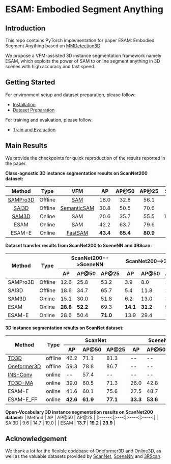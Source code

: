 # ESAM:  **Embodied Segment Anything**

## Introduction

This repo contains PyTorch implementation for paper ESAM: Embodied Segment Anything based on [MMDetection3D](https://github.com/open-mmlab/mmdetection3d).

We propose a VFM-assisted 3D instance segmentation framework namely ESAM, which exploits the power of SAM to online segment anything in 3D scenes with high accuracy and fast speed.

## Getting Started
For environment setup and dataset preparation, please follow:
* [Installation](./docs/installation.md)
* [Dataset Preparation](./docs/dataset_preparation.md)

For training and evaluation, please follow:
* [Train and Evaluation](./docs/run.md)


## Main Results
We provide the checkpoints for quick reproduction of the results reported in the paper.

**Class-agnostic 3D instance segmentation results on ScanNet200 dataset:**

|  Method  |   Type  |     VFM     |  AP  | AP@50 | AP@25 | Speed(ms) | Downloads |
|:--------:|:-------:|:-----------:|:----:|:-----:|:-----:|:---------:|:---------:|
| [SAMPro3D](https://github.com/GAP-LAB-CUHK-SZ/SAMPro3D) | Offline |     [SAM](https://github.com/facebookresearch/segment-anything)     | 18.0 |  32.8 |  56.1 |     --    |     --    |
|   [SAI3D](https://github.com/yd-yin/SAI3D)  | Offline | [SemanticSAM](https://github.com/UX-Decoder/Semantic-SAM) | 30.8 |  50.5 |  70.6 |     --    |     --    |
|   [SAM3D](https://github.com/Pointcept/SegmentAnything3D)  |  Online |     SAM     | 20.6 |  35.7 |  55.5 | 1369+1518 |     --    |
|   ESAM   |  Online |     SAM     | 42.2 |  63.7 |  79.6 |  1369+**80**  |   [model](https://cloud.tsinghua.edu.cn/f/426d6eb693ff4b1fa04b/?dl=1)   |
|  ESAM-E  |  Online |   [FastSAM](https://github.com/CASIA-IVA-Lab/FastSAM)   | **43.4** |  **65.4** |  **80.9** |   **20**+**80**   |   [model](https://cloud.tsinghua.edu.cn/f/7578d7e3d6764f6a93ee/?dl=1)   |

**Dataset transfer results from ScanNet200 to SceneNN and 3RScan:**
<table class="tg"><thead>
  <tr>
    <th class="tg-b2st" rowspan="2">Method</th>
    <th class="tg-b2st" rowspan="2">Type </th>
    <th class="tg-b2st" colspan="3">ScanNet200--&gt;SceneNN</th>
    <th class="tg-b2st" colspan="3">ScanNet200--&gt;3RScan</th>
  </tr>
  <tr>
    <th class="tg-wa1i">AP</th>
    <th class="tg-wa1i">AP@50</th>
    <th class="tg-wa1i">AP@25</th>
    <th class="tg-wa1i">AP</th>
    <th class="tg-wa1i">AP@50</th>
    <th class="tg-wa1i">AP@25</th>
  </tr></thead>
<tbody>
  <tr>
    <td class="tg-nrix">SAMPro3D</td>
    <td class="tg-nrix">Offline</td>
    <td class="tg-nrix">12.6</td>
    <td class="tg-nrix">25.8</td>
    <td class="tg-nrix">53.2</td>
    <td class="tg-nrix">3.9</td>
    <td class="tg-nrix">8.0</td>
    <td class="tg-nrix">21.0</td>
  </tr>
  <tr>
    <td class="tg-nrix">SAI3D</td>
    <td class="tg-nrix">Offline</td>
    <td class="tg-nrix">18.6</td>
    <td class="tg-nrix">34.7</td>
    <td class="tg-nrix">65.7</td>
    <td class="tg-nrix">5.4</td>
    <td class="tg-nrix">11.8</td>
    <td class="tg-nrix">27.4</td>
  </tr>
  <tr>
    <td class="tg-nrix">SAM3D</td>
    <td class="tg-nrix">Online</td>
    <td class="tg-nrix">15.1</td>
    <td class="tg-nrix">30.0</td>
    <td class="tg-nrix">51.8</td>
    <td class="tg-nrix">6.2</td>
    <td class="tg-nrix">13.0</td>
    <td class="tg-nrix">33.9</td>
  </tr>
  <tr>
    <td class="tg-nrix">ESAM</td>
    <td class="tg-nrix">Online</td>
    <td class="tg-nrix"><b>28.8</b></td>
    <td class="tg-nrix"><b>52.2</b></td>
    <td class="tg-nrix">69.3</td>
    <td class="tg-nrix"><b>14.1</b></td>
    <td class="tg-nrix"><b>31.2</b></td>
    <td class="tg-nrix"><b>59.6</b></td>
  </tr>
  <tr>
    <td class="tg-nrix">ESAM-E</td>
    <td class="tg-nrix">Online</td>
    <td class="tg-nrix">28.6</td>
    <td class="tg-nrix">50.4</td>
    <td class="tg-nrix"><b>71.0</b></td>
    <td class="tg-nrix">13.9</td>
    <td class="tg-nrix">29.4</td>
    <td class="tg-nrix">58.8</td>
  </tr>
</tbody></table>

**3D instance segmentation results on ScanNet dataset:**
<table class="tg"><thead>
  <tr>
    <th class="tg-gabo" rowspan="2">Method</th>
    <th class="tg-gabo" rowspan="2">Type</th>
    <th class="tg-gabo" colspan="3">ScanNet</th>
    <th class="tg-gabo" colspan="3">SceneNN</th>
    <th class="tg-gabo" rowspan="2">FPS</th>
    <th class="tg-gabo" rowspan="2">Download</th>
  </tr>
  <tr>
    <th class="tg-uzvj">AP</th>
    <th class="tg-uzvj">AP@50</th>
    <th class="tg-uzvj">AP@25</th>
    <th class="tg-uzvj">AP</th>
    <th class="tg-uzvj">AP@50</th>
    <th class="tg-uzvj">AP@25</th>
  </tr></thead>
<tbody>
  <tr>
    <td class="tg-9wq8"><a href=https://github.com/SamsungLabs/td3d>TD3D</a></td>
    <td class="tg-9wq8">offline</td>
    <td class="tg-9wq8">46.2</td>
    <td class="tg-9wq8">71.1</td>
    <td class="tg-9wq8">81.3</td>
    <td class="tg-9wq8">--</td>
    <td class="tg-9wq8">--</td>
    <td class="tg-9wq8">--</td>
    <td class="tg-9wq8">--</td>
    <td class="tg-9wq8">--</td>
  </tr>
  <tr>
    <td class="tg-9wq8"><a href=https://github.com/oneformer3d/oneformer3d>Oneformer3D</a></td>
    <td class="tg-9wq8">offline</td>
    <td class="tg-9wq8">59.3</td>
    <td class="tg-9wq8">78.8</td>
    <td class="tg-9wq8">86.7</td>
    <td class="tg-9wq8">--</td>
    <td class="tg-9wq8">--</td>
    <td class="tg-9wq8">--</td>
    <td class="tg-9wq8">--</td>
    <td class="tg-9wq8">--</td>
  </tr>
  <tr>
    <td class="tg-9wq8"><a href=https://github.com/THU-luvision/INS-Conv>INS-Conv</a></td>
    <td class="tg-9wq8">online</td>
    <td class="tg-9wq8">--</td>
    <td class="tg-9wq8">57.4</td>
    <td class="tg-9wq8">--</td>
    <td class="tg-9wq8">--</td>
    <td class="tg-9wq8">--</td>
    <td class="tg-9wq8">--</td>
    <td class="tg-9wq8">--</td>
    <td class="tg-9wq8">--</td>
  </tr>
  <tr>
    <td class="tg-9wq8"><a href=https://github.com/xuxw98/Online3D>TD3D-MA</a></td>
    <td class="tg-9wq8">online</td>
    <td class="tg-9wq8">39.0</td>
    <td class="tg-9wq8">60.5</td>
    <td class="tg-9wq8">71.3</td>
    <td class="tg-9wq8">26.0</td>
    <td class="tg-9wq8">42.8</td>
    <td class="tg-9wq8">59.2</td>
    <td class="tg-9wq8">3.5</td>
    <td class="tg-9wq8">--</td>
  </tr>
  <tr>
    <td class="tg-9wq8">ESAM-E</td>
    <td class="tg-9wq8">online</td>
    <td class="tg-9wq8">41.6</td>
    <td class="tg-9wq8">60.1</td>
    <td class="tg-9wq8">75.6</td>
    <td class="tg-9wq8">27.5</td>
    <td class="tg-9wq8">48.7</td>
    <td class="tg-uzvj"><b>64.6</b></td>
    <td class="tg-uzvj"><b>10</b></td>
    <td class="tg-9wq8"><a href=https://cloud.tsinghua.edu.cn/f/1eeff1152a5f4d4989da/?dl=1>model</a></td>
  </tr>
  <tr>
    <td class="tg-nrix">ESAM-E_FF</td>
    <td class="tg-nrix">online</td>
    <td class="tg-wa1i"><b>42.6</b></td>
    <td class="tg-wa1i"><b>61.9</b></td>
    <td class="tg-wa1i"><b>77.1</b></td>
    <td class="tg-wa1i"><b>33.3</b></td>
    <td class="tg-wa1i"><b>53.6</b></td>
    <td class="tg-nrix">62.5</td>
    <td class="tg-nrix">9.8</td>
    <td class="tg-nrix"><a href=https://cloud.tsinghua.edu.cn/f/4c2dd1559e854f48be76/?dl=1>model</a></td>
  </tr>
</tbody></table>

**Open-Vocabulary 3D instance segmentation results on ScanNet200 dataset:**
| Method |  AP  | AP@50 | AP@25 |
|:------:|:----:|:-----:|:-----:|
|  SAI3D |  9.6 |  14.7 |  19.0 |
|  ESAM  | **13.7** |  **19.2** |  **23.9** |

## Acknowledgement
We thank a lot for the flexible codebase of [Oneformer3D](https://github.com/oneformer3d/oneformer3d) and [Online3D](https://github.com/xuxw98/Online3D), as well as the valuable datasets provided by [ScanNet](https://github.com/ScanNet/ScanNet), [SceneNN](https://github.com/hkust-vgd/scenenn) and [3RScan](https://github.com/WaldJohannaU/3RScan).